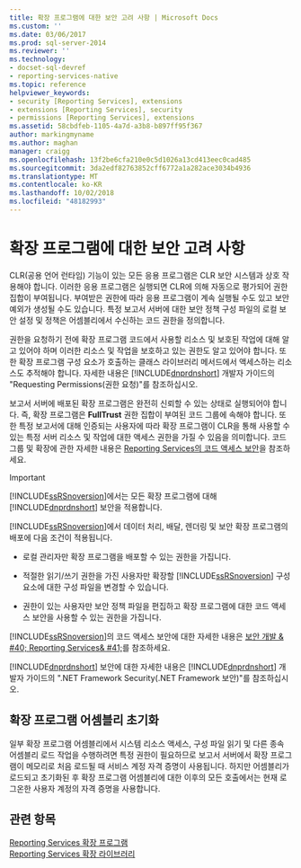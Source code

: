 ```yaml
---
title: 확장 프로그램에 대한 보안 고려 사항 | Microsoft Docs
ms.custom: ''
ms.date: 03/06/2017
ms.prod: sql-server-2014
ms.reviewer: ''
ms.technology:
- docset-sql-devref
- reporting-services-native
ms.topic: reference
helpviewer_keywords:
- security [Reporting Services], extensions
- extensions [Reporting Services], security
- permissions [Reporting Services], extensions
ms.assetid: 58cbdfeb-1105-4a7d-a3b8-b897ff95f367
author: markingmyname
ms.author: maghan
manager: craigg
ms.openlocfilehash: 13f2be6cfa210e0c5d1026a13cd413eec0cad485
ms.sourcegitcommit: 3da2edf82763852cff6772a1a282ace3034b4936
ms.translationtype: MT
ms.contentlocale: ko-KR
ms.lasthandoff: 10/02/2018
ms.locfileid: "48182993"
---
```

# <a name="security-considerations-for-extensions"></a>확장 프로그램에 대한 보안 고려 사항
  CLR(공용 언어 런타임) 기능이 있는 모든 응용 프로그램은 CLR 보안 시스템과 상호 작용해야 합니다. 이러한 응용 프로그램은 실행되면 CLR에 의해 자동으로 평가되어 권한 집합이 부여됩니다. 부여받은 권한에 따라 응용 프로그램이 계속 실행될 수도 있고 보안 예외가 생성될 수도 있습니다. 특정 보고서 서버에 대한 보안 정책 구성 파일의 로컬 보안 설정 및 정책은 어셈블리에서 수신하는 코드 권한을 정의합니다.  
  
 권한을 요청하기 전에 확장 프로그램 코드에서 사용할 리소스 및 보호된 작업에 대해 알고 있어야 하며 이러한 리소스 및 작업을 보호하고 있는 권한도 알고 있어야 합니다. 또한 확장 프로그램 구성 요소가 호출하는 클래스 라이브러리 메서드에서 액세스하는 리소스도 추적해야 합니다. 자세한 내용은 [!INCLUDE[dnprdnshort](../../includes/dnprdnshort-md.md)] 개발자 가이드의 "Requesting Permissions(권한 요청)"를 참조하십시오.  
  
 보고서 서버에 배포된 확장 프로그램은 완전히 신뢰할 수 있는 상태로 실행되어야 합니다. 즉, 확장 프로그램은 **FullTrust** 권한 집합이 부여된 코드 그룹에 속해야 합니다. 또한 특정 보고서에 대해 인증되는 사용자에 따라 확장 프로그램이 CLR을 통해 사용할 수 있는 특정 서버 리소스 및 작업에 대한 액세스 권한을 가질 수 있음을 의미합니다. 코드 그룹 및 확장에 관한 자세한 내용은 [Reporting Services의 코드 액세스 보안](secure-development/code-access-security-in-reporting-services.md)을 참조하세요.  
  
> [!IMPORTANT]  
>  [!INCLUDE[ssRSnoversion](../../includes/ssrsnoversion-md.md)]에서는 모든 확장 프로그램에 대해 [!INCLUDE[dnprdnshort](../../includes/dnprdnshort-md.md)] 보안을 적용합니다.  
  
 [!INCLUDE[ssRSnoversion](../../includes/ssrsnoversion-md.md)]에서 데이터 처리, 배달, 렌더링 및 보안 확장 프로그램의 배포에 다음 조건이 적용됩니다.  
  
-   로컬 관리자만 확장 프로그램을 배포할 수 있는 권한을 가집니다.  
  
-   적절한 읽기/쓰기 권한을 가진 사용자만 확장할 [!INCLUDE[ssRSnoversion](../../includes/ssrsnoversion-md.md)] 구성 요소에 대한 구성 파일을 변경할 수 있습니다.  
  
-   권한이 있는 사용자만 보안 정책 파일을 편집하고 확장 프로그램에 대한 코드 액세스 보안을 사용할 수 있는 권한을 가집니다.  
  
 [!INCLUDE[ssRSnoversion](../../includes/ssrsnoversion-md.md)]의 코드 액세스 보안에 대한 자세한 내용은 [보안 개발 & #40; Reporting Services& #41;](secure-development/secure-development-reporting-services.md)를 참조하세요.  
  
 [!INCLUDE[dnprdnshort](../../includes/dnprdnshort-md.md)] 보안에 대한 자세한 내용은 [!INCLUDE[dnprdnshort](../../includes/dnprdnshort-md.md)] 개발자 가이드의 ".NET Framework Security(.NET Framework 보안)"를 참조하십시오.  
  
## <a name="initialization-of-extension-assemblies"></a>확장 프로그램 어셈블리 초기화  
 일부 확장 프로그램 어셈블리에서 시스템 리소스 액세스, 구성 파일 읽기 및 다른 종속 어셈블리 로드 작업을 수행하려면 특정 권한이 필요하므로 보고서 서버에서 확장 프로그램이 메모리로 처음 로드될 때 서비스 계정 자격 증명이 사용됩니다. 하지만 어셈블리가 로드되고 초기화된 후 확장 프로그램 어셈블리에 대한 이후의 모든 호출에서는 현재 로그온한 사용자 계정의 자격 증명을 사용합니다.  
  
## <a name="see-also"></a>관련 항목  
 [Reporting Services 확장 프로그램](reporting-services-extensions.md)   
 [Reporting Services 확장 라이브러리](reporting-services-extension-library.md)  
  
  
